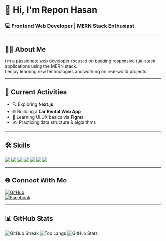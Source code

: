 # 👋 Hi, I'm Repon Hasan  
### 💻 Frontend Web Developer | MERN Stack Enthusiast

---

## 👨‍💻 About Me

I’m a passionate web developer focused on building responsive full-stack applications using the MERN stack.  
I enjoy learning new technologies and working on real-world projects.

---

## 🚀 Current Activities
- 🔍 Exploring **Next.js**
- 🌐 Building a **Car Rental Web App**
- 🧩 Learning UI/UX basics via **Figma**
- ✍ Practicing data structure & algorithms

---

## 🛠 Skills

<p>
  <img src="https://img.shields.io/badge/HTML5-E34F26?logo=html5&logoColor=white" />
  <img src="https://img.shields.io/badge/CSS3-1572B6?logo=css3&logoColor=white" />
  <img src="https://img.shields.io/badge/JavaScript-F7DF1E?logo=javascript&logoColor=black" />
  <img src="https://img.shields.io/badge/React-61DAFB?logo=react&logoColor=black" />
  <img src="https://img.shields.io/badge/Node.js-339933?logo=nodedotjs&logoColor=white" />
  <img src="https://img.shields.io/badge/Express-000000?logo=express&logoColor=white" />
  <img src="https://img.shields.io/badge/MongoDB-47A248?logo=mongodb&logoColor=white" />
</p>

---

## 🌐 Connect With Me


[![GitHub](https://img.shields.io/badge/GitHub-181717?logo=github&logoColor=white)](https://github.com/Repon-Hasan)  
[![Facebook](https://img.shields.io/badge/Facebook-1877F2?logo=facebook&logoColor=white)](https://www.facebook.com/sheitomi.kothay/)

---

## 📊 GitHub Stats

![GitHub Streak](https://streak-stats.demolab.com?user=reponhasan&theme=react)
![Top Langs](https://github-readme-stats.vercel.app/api/top-langs/?username=reponhasan&layout=compact)
![GitHub Stats](https://github-readme-stats.vercel.app/api?username=reponhasan&show_icons=true&theme=radical)
